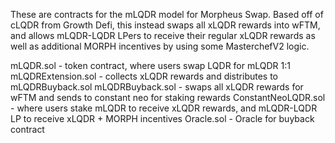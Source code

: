 These are contracts for the mLQDR model for Morpheus Swap. Based off of cLQDR from Growth Defi, this instead swaps all xLQDR rewards into wFTM, and allows mLQDR-LQDR LPers to receive their regular xLQDR rewards as well as additional MORPH incentives by using some MasterchefV2 logic.

mLQDR.sol - token contract, where users swap LQDR for mLQDR 1:1
mLQDRExtension.sol - collects xLQDR rewards and distributes to mLQDRBuyback.sol
mLQDRBuyback.sol - swaps all xLQDR rewards for wFTM and sends to constant neo for staking rewards
ConstantNeoLQDR.sol - where users stake mLQDR to receive xLQDR rewards, and mLQDR-LQDR LP to receive xLQDR + MORPH incentives
Oracle.sol - Oracle for buyback contract